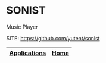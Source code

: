 # SONIST
 
 Music Player
 
 SITE: https://github.com/yutent/sonist

 | [Applications](https://portable-linux-apps.github.io/apps.html) | [Home](https://portable-linux-apps.github.io)
 | --- | --- |
